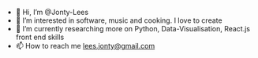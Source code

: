 - 👋 Hi, I’m @Jonty-Lees
- 👀 I’m interested in software, music and cooking. I love to create
- 🌱 I’m currently researching more on Python, Data-Visualisation, React.js front end skills
- 📫 How to reach me lees.jonty@gmail.com

<!---
Jonty-Lees/Jonty-Lees is a ✨ special ✨ repository because its `README.md` (this file) appears on your GitHub profile.
You can click the Preview link to take a look at your changes.
--->
